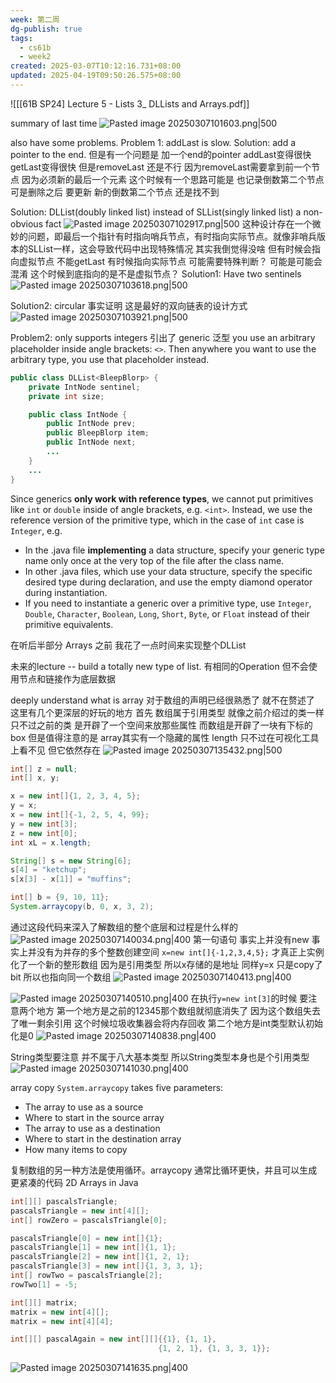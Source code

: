 ```yaml
---
week: 第二周
dg-publish: true
tags:
  - cs61b
  - week2
created: 2025-03-07T10:12:16.731+08:00
updated: 2025-04-19T09:50:26.575+08:00
---
```


![[[61B SP24] Lecture 5 - Lists 3_ DLLists and Arrays.pdf]]

summary of last time
![Pasted image 20250307101603.png|500](/img/user/accessory/Pasted%20image%2020250307101603.png)

also have some problems.
Problem 1:  addLast is slow.
Solution: add a pointer to the end.
但是有一个问题是 加一个end的pointer   addLast变得很快  getLast变得很快
但是removeLast 还是不行
因为removeLast需要拿到前一个节点  因为必须新的最后一个元素
这个时候有一个思路可能是 也记录倒数第二个节点  可是删除之后 要更新 新的倒数第二个节点  还是找不到

Solution: DLList(doubly linked list) instead of SLList(singly linked list)
a non-obvious fact
![Pasted image 20250307102917.png|500](/img/user/accessory/Pasted%20image%2020250307102917.png)
这种设计存在一个微妙的问题，即最后一个指针有时指向哨兵节点，有时指向实际节点。就像非哨兵版本的SLList一样，这会导致代码中出现特殊情况
其实我倒觉得没啥  但有时候会指向虚拟节点  不能getLast  有时候指向实际节点 可能需要特殊判断？
可能是可能会混淆 这个时候到底指向的是不是虚拟节点？
Solution1: Have two sentinels
![Pasted image 20250307103618.png|500](/img/user/accessory/Pasted%20image%2020250307103618.png)

Solution2: circular
事实证明 这是最好的双向链表的设计方式
![Pasted image 20250307103921.png|500](/img/user/accessory/Pasted%20image%2020250307103921.png)

Problem2: only supports integers
引出了 generic  泛型
you use an arbitrary placeholder inside angle brackets: `<>`. Then anywhere you want to use the arbitrary type, you use that placeholder instead.
```java
public class DLList<BleepBlorp> {
    private IntNode sentinel;
    private int size;

    public class IntNode {
        public IntNode prev;
        public BleepBlorp item;
        public IntNode next;
        ...
    }
    ...
}
```
Since generics **only work with reference types**, we cannot put primitives like `int` or `double` inside of angle brackets, e.g. `<int>`. Instead, we use the reference version of the primitive type, which in the case of `int` case is `Integer`, e.g.
-   In the .java file **implementing** a data structure, specify your generic type name only once at the very top of the file after the class name.
- In other .java files, which use your data structure, specify the specific desired type during declaration, and use the empty diamond operator during instantiation.
- If you need to instantiate a generic over a primitive type, use `Integer`, `Double`, `Character`, `Boolean`, `Long`, `Short`, `Byte`, or `Float` instead of their primitive equivalents.

在听后半部分 Arrays 之前 我花了一点时间来实现整个DLList

未来的lecture --  build a totally new type of list. 
有相同的Operation  但不会使用节点和链接作为底层数据

deeply understand what is array
对于数组的声明已经很熟悉了 就不在赘述了
这里有几个更深层的好玩的地方
首先 数组属于引用类型  就像之前介绍过的类一样 只不过之前的类 是开辟了一个空间来放那些属性  而数组是开辟了一块有下标的box
但是值得注意的是 array其实有一个隐藏的属性  length   只不过在可视化工具上看不见  但它依然存在
![Pasted image 20250307135432.png|500](/img/user/accessory/Pasted%20image%2020250307135432.png)

```java
int[] z = null;
int[] x, y;

x = new int[]{1, 2, 3, 4, 5};
y = x;
x = new int[]{-1, 2, 5, 4, 99};
y = new int[3];
z = new int[0];
int xL = x.length;

String[] s = new String[6];
s[4] = "ketchup";
s[x[3] - x[1]] = "muffins";

int[] b = {9, 10, 11};
System.arraycopy(b, 0, x, 3, 2);
```
通过这段代码来深入了解数组的整个底层和过程是什么样的
![Pasted image 20250307140034.png|400](/img/user/accessory/Pasted%20image%2020250307140034.png)
第一句语句 事实上并没有new  事实上并没有为并存的多个整数创建空间
`x=new int[]{-1,2,3,4,5};` 才真正上实例化了一个新的整形数组
因为是引用类型 所以x存储的是地址
同样y=x 只是copy了bit  所以也指向同一个数组
![Pasted image 20250307140413.png|400](/img/user/accessory/Pasted%20image%2020250307140413.png)

![Pasted image 20250307140510.png|400](/img/user/accessory/Pasted%20image%2020250307140510.png)
在执行`y=new int[3]`的时候 要注意两个地方
第一个地方是之前的12345那个数组就彻底消失了  因为这个数组失去了唯一剩余引用 这个时候垃圾收集器会将内存回收
第二个地方是int类型默认初始化是0
![Pasted image 20250307140838.png|400](/img/user/accessory/Pasted%20image%2020250307140838.png)

String类型要注意 并不属于八大基本类型  所以String类型本身也是个引用类型
![Pasted image 20250307141030.png|400](/img/user/accessory/Pasted%20image%2020250307141030.png)

array copy
`System.arraycopy` takes five parameters:
- The array to use as a source
- Where to start in the source array
- The array to use as a destination
- Where to start in the destination array
- How many items to copy

复制数组的另一种方法是使用循环。arraycopy 通常比循环更快，并且可以生成更紧凑的代码
2D Arrays in Java
```java
int[][] pascalsTriangle;
pascalsTriangle = new int[4][];
int[] rowZero = pascalsTriangle[0];

pascalsTriangle[0] = new int[]{1};
pascalsTriangle[1] = new int[]{1, 1};
pascalsTriangle[2] = new int[]{1, 2, 1};
pascalsTriangle[3] = new int[]{1, 3, 3, 1};
int[] rowTwo = pascalsTriangle[2];
rowTwo[1] = -5;

int[][] matrix;
matrix = new int[4][];
matrix = new int[4][4];

int[][] pascalAgain = new int[][]{{1}, {1, 1},
                                 {1, 2, 1}, {1, 3, 3, 1}};
```

![Pasted image 20250307141635.png|400](/img/user/accessory/Pasted%20image%2020250307141635.png)

